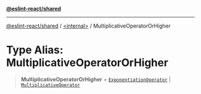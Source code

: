 [**@eslint-react/shared**](../../README.md)

***

[@eslint-react/shared](../../README.md) / [\<internal\>](../README.md) / MultiplicativeOperatorOrHigher

# Type Alias: MultiplicativeOperatorOrHigher

> **MultiplicativeOperatorOrHigher** = [`ExponentiationOperator`](ExponentiationOperator.md) \| [`MultiplicativeOperator`](MultiplicativeOperator.md)
